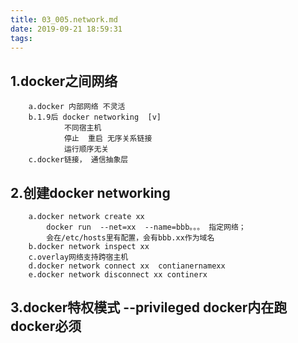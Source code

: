 ```yaml
---
title: 03_005.network.md
date: 2019-09-21 18:59:31
tags:
---
```


## 1.docker之间网络
```
    a.docker 内部网络 不灵活 
    b.1.9后 docker networking  [v]
            不同宿主机
            停止  重启 无序关系链接
            运行顺序无关
    c.docker链接， 通信抽象层
```

## 2.创建docker networking
```
    a.docker network create xx  
        docker run  --net=xx  --name=bbb。。。 指定网络；
        会在/etc/hosts里有配置，会有bbb.xx作为域名
    b.docker network inspect xx
    c.overlay网络支持跨宿主机
    d.docker network connect xx  contianernamexx
    e.docker network disconnect xx continerx
```

## 3.docker特权模式 --privileged  docker内在跑docker必须

